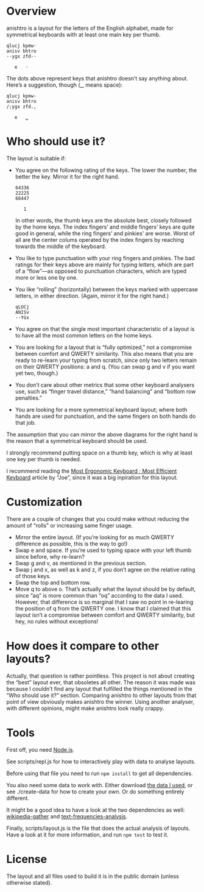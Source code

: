 Overview
========

anishtro is a layout for the letters of the English alphabet, made for
symmetrical keyboards with at least one main key per thumb.

    qlucj kpmw·
    anisv bhtro
    ··ygx zfd··

       e   ·

The dots above represent keys that anishtro doesn’t say anything about. Here’s a
suggestion, though (␣ means space):

    qlucj kpmw-
    anisv bhtro
    /;ygx zfd.,

       e   ␣


Who should use it?
==================

The layout is suitable if:

- You agree on the following rating of the keys. The lower the number, the
  better the key. Mirror it for the right hand.

      64336
      22225
      66447

         1

  In other words, the thumb keys are the absolute best, closely followed by the
  home keys. The index fingers’ and middle fingers’ keys are quite good in
  general, while the ring fingers’ and pinkies’ are worse. Worst of all are the
  center colums operated by the index fingers by reaching towards the middle of
  the keyboard.

- You like to type punctuation with your ring fingers and pinkies. The bad
  ratings for their keys above are mainly for typing _letters,_ which are part
  of a “flow”—as opposed to punctuation characters, which are typed more or less
  one by one.

- You like “rolling” (horizontally) between the keys marked with uppercase
  letters, in either direction. (Again, mirror it for the right hand.)

      qLUCj
      ANISv
      ··YGx

- You agree on that the single most important characteristic of a layout is to
  have all the most common letters on the home keys.

- You are looking for a layout that is “fully optimized,” not a compromise
  between comfort and QWERTY similarity. This also means that you are ready to
  re-learn your typing from scratch, since only two letters remain on their
  QWERTY positions: a and q. (You can swap g and v if you want yet two, though.)

- You don’t care about other metrics that some other keyboard analysers use,
  such as “finger travel distance,” “hand balancing” and “bottom row penalties.”

- You are looking for a more symmetrical keyboard layout; where both hands are
  used for punctuation, and the same fingers on both hands do that job.

The assumption that you can mirror the above diagrams for the right hand is the
reason that a symmetrical keyboard should be used.

I strongly recommend putting space on a thumb key, which is why at least one key
per thumb is needed.

I recommend reading the [Most Ergonomic Keyboard ; Most Efficient Keyboard][proword]
article by “Joe”, since it was a big inpiration for this layout.

[proword]: http://mostergonomickeyboard.blogspot.se/2011/02/most-ergonomic-and-efficient-keyboard.html

Customization
=============

There are a couple of changes that you could make without reducing the amount of
“rolls” or increasing same finger usage.

- Mirror the entire layout. (If you’re looking for as much QWERTY difference as
  possible, this is the way to go!)
- Swap e and space. If you’re used to typing space with your left thumb since
  before, why re-learn?
- Swap g and v, as mentioned in the previous section.
- Swap j and x, as well as k and z, if you don’t agree on the relative rating of
  those keys.
- Swap the top and bottom row.
- Move q to above o. That’s actually what the layout should be by default, since
  “aq” is more common than “oq” according to the data I used. However, that
  difference is so marginal that I saw no point in re-learing the position of q
  from the QWERTY one. I know that I claimed that this layout isn’t a compromise
  between comfort and QWERTY similarity, but hey, no rules without exceptions!


How does it compare to other layouts?
=====================================

Actually, that question is rather pointless. This project is not about creating
the “best” layout ever, that obsoletes all other. The reason it was made was
because I couldn’t find any layout that fulfilled the things mentioned in the
“Who should use it?” section. Comparing anishtro to other layouts from that
point of view obviously makes anishtro the winner. Using another analyser, with
different opinions, might make anishtro look really crappy.


Tools
=====

First off, you need [Node.js].

See scripts/repl.js for how to interactively play with data to analyse layouts.

Before using that file you need to run `npm install` to get all dependencies.

You also need some data to work with. Either download [the data I used][gist],
or see ./create-data for how to create your own. Or do something entirely
different.

It might be a good idea to have a look at the two dependencies as well:
[wikipedia-gather] and [text-frequencies-analysis].

Finally, scripts/layout.js is the file that does the actual analysis of layouts.
Have a look at it for more information, and run `npm test` to test it.

[Node.js]: http://nodejs.org/
[gist]: https://gist.github.com/lydell/e807977107e041c147ab
[wikipedia-gather]: https://github.com/lydell/wikipedia-gather
[text-frequencies-analysis]: https://github.com/lydell/text-frequencies-analysis


License
=======

The layout and all files used to build it is in the public domain (unless
otherwise stated).
